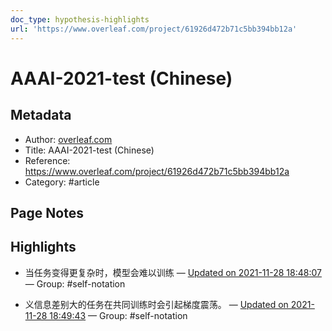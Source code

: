 ```yaml
---
doc_type: hypothesis-highlights
url: 'https://www.overleaf.com/project/61926d472b71c5bb394bb12a'
---
```


# AAAI-2021-test (Chinese)

## Metadata
- Author: [overleaf.com]()
- Title: AAAI-2021-test (Chinese)
- Reference: https://www.overleaf.com/project/61926d472b71c5bb394bb12a
- Category: #article

## Page Notes
## Highlights
- 当任务变得更复杂时，模型会难以训练 — [Updated on 2021-11-28 18:48:07](https://hyp.is/q9thAFA4Eeyr0RNx4UU6jQ/www.overleaf.com/project/61926d472b71c5bb394bb12a) — Group: #self-notation

- 义信息差别大的任务在共同训练时会引起梯度震荡。 — [Updated on 2021-11-28 18:49:43](https://hyp.is/5SX62FA4EeySwg-z7YXxZg/www.overleaf.com/project/61926d472b71c5bb394bb12a) — Group: #self-notation




